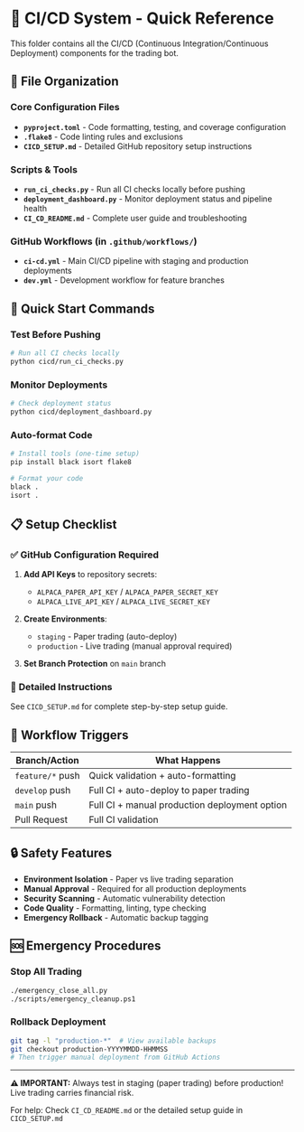 # 🚀 CI/CD System - Quick Reference

This folder contains all the CI/CD (Continuous Integration/Continuous Deployment) components for the trading bot.

## 📁 **File Organization**

### **Core Configuration Files**
- **`pyproject.toml`** - Code formatting, testing, and coverage configuration
- **`.flake8`** - Code linting rules and exclusions
- **`CICD_SETUP.md`** - Detailed GitHub repository setup instructions

### **Scripts & Tools**
- **`run_ci_checks.py`** - Run all CI checks locally before pushing
- **`deployment_dashboard.py`** - Monitor deployment status and pipeline health
- **`CI_CD_README.md`** - Complete user guide and troubleshooting

### **GitHub Workflows** (in `.github/workflows/`)
- **`ci-cd.yml`** - Main CI/CD pipeline with staging and production deployments
- **`dev.yml`** - Development workflow for feature branches

## 🚀 **Quick Start Commands**

### Test Before Pushing
```bash
# Run all CI checks locally
python cicd/run_ci_checks.py
```

### Monitor Deployments
```bash
# Check deployment status
python cicd/deployment_dashboard.py
```

### Auto-format Code
```bash
# Install tools (one-time setup)
pip install black isort flake8

# Format your code
black .
isort .
```

## 📋 **Setup Checklist**

### ✅ **GitHub Configuration Required**
1. **Add API Keys** to repository secrets:
   - `ALPACA_PAPER_API_KEY` / `ALPACA_PAPER_SECRET_KEY`
   - `ALPACA_LIVE_API_KEY` / `ALPACA_LIVE_SECRET_KEY`

2. **Create Environments**:
   - `staging` - Paper trading (auto-deploy)
   - `production` - Live trading (manual approval required)

3. **Set Branch Protection** on `main` branch

### 📖 **Detailed Instructions**
See `CICD_SETUP.md` for complete step-by-step setup guide.

## 🎯 **Workflow Triggers**

| Branch/Action | What Happens |
|---------------|--------------|
| `feature/*` push | Quick validation + auto-formatting |
| `develop` push | Full CI + auto-deploy to paper trading |
| `main` push | Full CI + manual production deployment option |
| Pull Request | Full CI validation |

## 🔒 **Safety Features**

- **Environment Isolation** - Paper vs live trading separation
- **Manual Approval** - Required for all production deployments  
- **Security Scanning** - Automatic vulnerability detection
- **Code Quality** - Formatting, linting, type checking
- **Emergency Rollback** - Automatic backup tagging

## 🆘 **Emergency Procedures**

### Stop All Trading
```bash
./emergency_close_all.py
./scripts/emergency_cleanup.ps1
```

### Rollback Deployment
```bash
git tag -l "production-*"  # View available backups
git checkout production-YYYYMMDD-HHMMSS
# Then trigger manual deployment from GitHub Actions
```

---

**⚠️ IMPORTANT:** Always test in staging (paper trading) before production! Live trading carries financial risk.

For help: Check `CI_CD_README.md` or the detailed setup guide in `CICD_SETUP.md`
